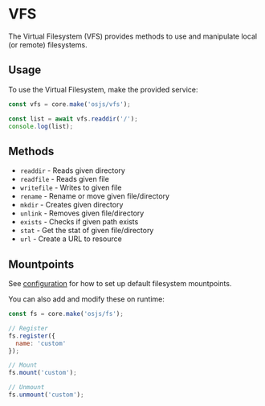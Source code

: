 # VFS

The Virtual Filesystem (VFS) provides methods to use and manipulate local (or remote) filesystems.

## Usage

To use the Virtual Filesystem, make the provided service:

```javascript
const vfs = core.make('osjs/vfs');

const list = await vfs.readdir('/');
console.log(list);
```

## Methods

* `readdir` - Reads given directory
* `readfile` - Reads given file
* `writefile` - Writes to given file
* `rename` - Rename or move given file/directory
* `mkdir` - Creates given directory
* `unlink` - Removes given file/directory
* `exists` - Checks if given path exists
* `stat` - Get the stat of given file/directory
* `url` - Create a URL to resource

## Mountpoints

See [configuration](config/README.md) for how to set up default filesystem mountpoints.

You can also add and modify these on runtime:

```javascript
const fs = core.make('osjs/fs');

// Register
fs.register({
  name: 'custom'
});

// Mount
fs.mount('custom');

// Unmount
fs.unmount('custom');
```
